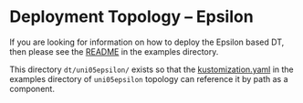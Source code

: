 # Deployment Topology – Epsilon

If you are looking for information on how to deploy the Epsilon based DT,
then please see the [README](../../examples/dt/uni05epsilon/README.md)
in the examples directory.

This directory `dt/uni05epsilon/` exists so that
the [kustomization.yaml](../../examples/dt/uni05epsilon/kustomization.yaml)
in the examples directory of `uni05epsilon` topology can reference it by path
as a component.
